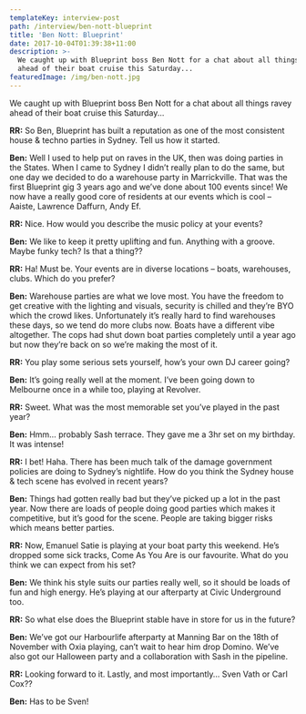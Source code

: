 ```yaml
---
templateKey: interview-post
path: /interview/ben-nott-blueprint
title: 'Ben Nott: Blueprint'
date: 2017-10-04T01:39:38+11:00
description: >-
  We caught up with Blueprint boss Ben Nott for a chat about all things ravey
  ahead of their boat cruise this Saturday...
featuredImage: /img/ben-nott.jpg
---
```


We caught up with Blueprint boss Ben Nott for a chat about all things ravey ahead of their boat cruise this Saturday...

**RR:** So Ben, Blueprint has built a reputation as one of the most consistent house & techno parties in Sydney. Tell us how it started.

**Ben:** Well I used to help put on raves in the UK, then was doing parties in the States. When I came to Sydney I didn’t really plan to do the same, but one day we decided to do a warehouse party in Marrickville. That was the first Blueprint gig 3 years ago and we’ve done about 100 events since! We now have a really good core of residents at our events which is cool – Aaiste, Lawrence Daffurn, Andy Ef.

**RR:** Nice. How would you describe the music policy at your events?

**Ben:** We like to keep it pretty uplifting and fun. Anything with a groove. Maybe funky tech? Is that a thing??

**RR:** Ha! Must be. Your events are in diverse locations – boats, warehouses, clubs. Which do you prefer?

**Ben:** Warehouse parties are what we love most. You have the freedom to get creative with the lighting and visuals, security is chilled and they’re BYO which the crowd likes. Unfortunately it’s really hard to find warehouses these days, so we tend do more clubs now. Boats have a different vibe altogether. The cops had shut down boat parties completely until a year ago but now they’re back on so we’re making the most of it.

**RR:** You play some serious sets yourself, how’s your own DJ career going?

**Ben:** It’s going really well at the moment. I’ve been going down to Melbourne once in a while too, playing at Revolver.

**RR:** Sweet. What was the most memorable set you’ve played in the past year?

**Ben:** Hmm… probably Sash terrace. They gave me a 3hr set on my birthday. It was intense!

**RR:** I bet! Haha. There has been much talk of the damage government policies are doing to Sydney’s nightlife. How do you think the Sydney house & tech scene has evolved in recent years?

**Ben:** Things had gotten really bad but they’ve picked up a lot in the past year. Now there are loads of people doing good parties which makes it competitive, but it’s good for the scene. People are taking bigger risks which means better parties.

**RR:** Now, Emanuel Satie is playing at your boat party this weekend. He’s dropped some sick tracks, Come As You Are is our favourite. What do you think we can expect from his set?

**Ben:** We think his style suits our parties really well, so it should be loads of fun and high energy. He’s playing at our afterparty at Civic Underground too.

**RR:** So what else does the Blueprint stable have in store for us in the future?

**Ben:** We’ve got our Harbourlife afterparty at Manning Bar on the 18th of November with Oxia playing, can’t wait to hear him drop Domino. We’ve also got our Halloween party and a collaboration with Sash in the pipeline.

**RR:** Looking forward to it. Lastly, and most importantly… Sven Vath or Carl Cox??

**Ben:** Has to be Sven!
